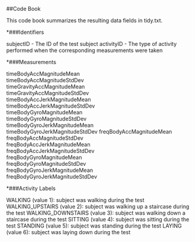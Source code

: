 ##Code Book

This code book summarizes the resulting data fields in tidy.txt.

*###Identifiers

subjectID - The ID of the test subject
activityID - The type of activity performed when the corresponding measurements were taken

*###Measurements

timeBodyAccMagnitudeMean      
timeBodyAccMagnitudeStdDev    
timeGravityAccMagnitudeMean     
timeGravityAccMagnitudeStdDev  
timeBodyAccJerkMagnitudeMean   
timeBodyAccJerkMagnitudeStdDev  
timeBodyGyroMagnitudeMean    
timeBodyGyroMagnitudeStdDev     
timeBodyGyroJerkMagnitudeMean   
timeBodyGyroJerkMagnitudeStdDev
freqBodyAccMagnitudeMean        
freqBodyAccMagnitudeStdDev      
freqBodyAccJerkMagnitudeMean   
freqBodyAccJerkMagnitudeStdDev  
freqBodyGyroMagnitudeMean       
freqBodyGyroMagnitudeStdDev    
freqBodyGyroJerkMagnitudeMean  
freqBodyGyroJerkMagnitudeStdDev

*###Activity Labels

WALKING (value 1): subject was walking during the test
WALKING_UPSTAIRS (value 2): subject was walking up a staircase during the test
WALKING_DOWNSTAIRS (value 3): subject was walking down a staircase during the test
SITTING (value 4): subject was sitting during the test
STANDING (value 5): subject was standing during the test
LAYING (value 6): subject was laying down during the test
